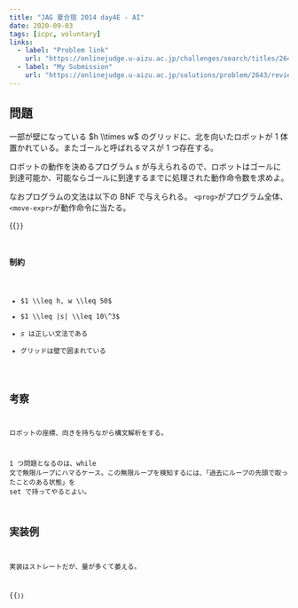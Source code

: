```yaml
---
title: "JAG 夏合宿 2014 day4E - AI"
date: 2020-09-03
tags: [icpc, voluntary]
links:
  - label: "Problem link"
    url: "https://onlinejudge.u-aizu.ac.jp/challenges/search/titles/2643"
  - label: "My Submission"
    url: "https://onlinejudge.u-aizu.ac.jp/solutions/problem/2643/review/4815014/misteer/C++14"
---
```


## 問題

一部が壁になっている $h \\times w$ のグリッドに、北を向いたロボットが 1 体置かれている。またゴールと呼ばれるマスが 1 つ存在する。

ロボットの動作を決めるプログラム $s$ が与えられるので、ロボットはゴールに到達可能か、可能ならゴールに到達するまでに処理された動作命令数を求めよ。

なおプログラムの文法は以下の BNF で与えられる。
`<prog>`がプログラム全体、`<move-expr>`が動作命令に当たる。

{{<code file="0.txt" language="txt">}}

### 制約

- $1 \\leq h, w \\leq 50$
- $1 \\leq |s| \\leq 10\^3$
- $s$ は正しい文法である
- グリッドは壁で囲まれている

## 考察

ロボットの座標、向きを持ちながら構文解析をする。

1 つ問題となるのは、while 文で無限ループにハマるケース。この無限ループを検知するには、「過去にループの先頭で取ったことのある状態」を set で持ってやるとよい。

## 実装例

実装はストレートだが、量が多くて萎える。

{{<code file="0.cpp" language="cpp">}}

